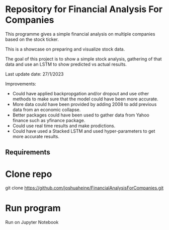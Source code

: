 # Repository for Financial Analysis For Companies

This programme gives a simple financial analysis on multiple companies based on the stock ticker.

This is a showcase on preparing and visualize stock data.

The goal of this project is to show a simple stock analysis, gathering of that data and use an LSTM to show predicted vs actual results.

Last update date: 27/1/2023

Improvements:
- Could have applied backpropgation and/or dropout and use other methods to make sure that the model could have been more accurate.
- More data could have been provided by adding 2008 to add previous data from an economic collapse.
- Better packages could have been used to gather data from Yahoo finance such as yfinance package.
- Could use real time results and make prodictions.
- Could have used a Stacked LSTM and used hyper-parameters to get more accurate results.

## Requirements

# Clone repo
git clone https://github.com/joshuaheine/FinancialAnalysisForCompanies.git

# Run program
Run on Jupyter Notebook
